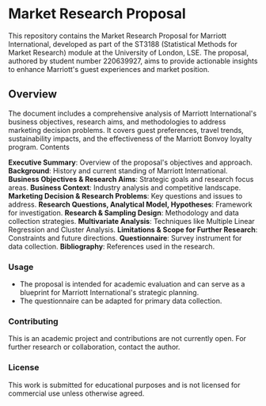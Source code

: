 # Market Research Proposal
This repository contains the Market Research Proposal for Marriott International, developed as part of the ST3188 (Statistical Methods for Market Research) module at the University of London, LSE. The proposal, authored by student number 220639927, aims to provide actionable insights to enhance Marriott's guest experiences and market position.

## Overview
The document includes a comprehensive analysis of Marriott International's business objectives, research aims, and methodologies to address marketing decision problems. It covers guest preferences, travel trends, sustainability impacts, and the effectiveness of the Marriott Bonvoy loyalty program.
Contents

**Executive Summary**: Overview of the proposal's objectives and approach.
**Background**: History and current standing of Marriott International.
**Business Objectives & Research Aims**: Strategic goals and research focus areas.
**Business Context**: Industry analysis and competitive landscape.
**Marketing Decision & Research Problems**: Key questions and issues to address.
**Research Questions, Analytical Model, Hypotheses**: Framework for investigation.
**Research & Sampling Design**: Methodology and data collection strategies.
**Multivariate Analysis**: Techniques like Multiple Linear Regression and Cluster Analysis.
**Limitations & Scope for Further Research**: Constraints and future directions.
**Questionnaire**: Survey instrument for data collection.
**Bibliography**: References used in the research.

### Usage
- The proposal is intended for academic evaluation and can serve as a blueprint for Marriott International's strategic planning.
- The questionnaire can be adapted for primary data collection.

### Contributing
This is an academic project and contributions are not currently open. For further research or collaboration, contact the author.

### License
This work is submitted for educational purposes and is not licensed for commercial use unless otherwise agreed.
